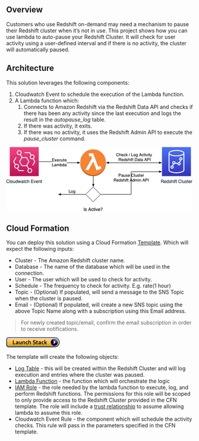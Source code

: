 ## Overview

Customers who use Redshift on-demand may need a mechanism to pause their Redshift cluster when it’s not in use.  This project shows how you can use lambda to auto-pause your Redshift Cluster.  It will check for user activity using a user-defined interval and if there is no activity, the cluster will automatically paused.  

## Architecture

This solution leverages the following components: 

1. Cloudwatch Event to schedule the execution of the Lambda function.
2. A Lambda function which:
    1. Connects to Amazon Redshift via the Redshift Data API and checks if there has been any activity since the last execution and logs the result in the *autopause_log* table.
    2. If there was activity, it exits.
    3. If there was no activity, it uses the Redshift Admin API to execute the *pause_cluster* command.

![](RedshiftAutoPause.png)

## Cloud Formation

You can deploy this solution using a Cloud Formation [Template](RedshiftAutoPause.yml). Which will expect the following inputs:  

* Cluster - The Amazon Redshift cluster name.
* Database - The name of the database which will be used in the connection.
* User - The user which will be used to check for activity.
* Schedule - The frequency to check for activity. E.g. rate(1 hour)
* Topic - (Optional) If populated, will send a message to the SNS Topic when the cluster is paused.
* Email - (Optional) If populated, will create a new SNS topic using the above Topic Name along with a subscription using this Email address.

> For newly created topic/email, confirm the email subscription in order to receive notifications.

[![](cloudformation-launch-stack.png)](https://console.aws.amazon.com/cloudformation/home?#/stacks/new?stackName=RedshiftAutoPause&templateURL=https://s3-us-west-2.amazonaws.com/redshift-immersionday-labs/RedshiftAutoPause.yml)

The template will create the following objects:

* [Log Table](autopause_log.sql) - this will be created within the Redshift Cluster and will log execution and entries where the cluster was paused.
* [Lambda Function](lambda_handler.py) - the function which will orchestrate the logic
* [IAM Role](iam_role_policy.json) - the role needed by the lambda function to execute, log, and perform Redshift functions.  The permissions for this role will be scoped to only provide access to the Redshift Cluster provided in the CFN template. The role will include a [trust relationship](iam_role_trust_relationship.json) to assume allowing lambda to assume this role. 
* Cloudwatch Event Rule - the component which will schedule the activity checks.  This rule will pass in the parameters specified in the CFN template.
